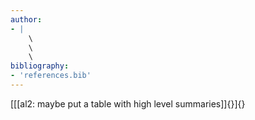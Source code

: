 ```yaml
---
author:
- |
    \
    \
    \
bibliography:
- 'references.bib'
---
```


[[\[al2: maybe put a table with high level summaries\]]{}]{}
